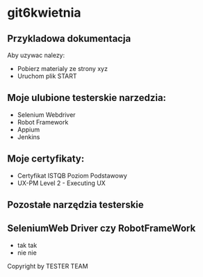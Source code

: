 # git6kwietnia

## Przykladowa dokumentacja

Aby uzywac nalezy:
* Pobierz  materialy ze strony xyz
* Uruchom plik START

## Moje ulubione testerskie narzedzia:
- Selenium Webdriver
- Robot Framework
- Appium
- Jenkins


## Moje certyfikaty:
- Certyfikat ISTQB Poziom Podstawowy
- UX-PM Level 2 - Executing UX 
## Pozostałe narzędzia testerskie


## SeleniumWeb Driver czy RobotFrameWork
* tak tak
* nie nie




Copyright by TESTER TEAM
